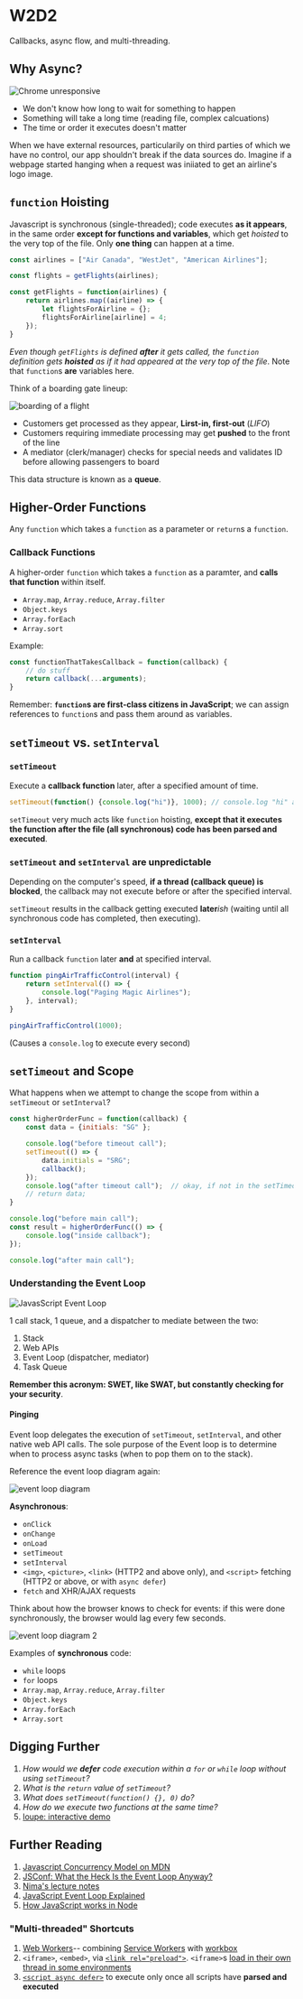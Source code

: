 # W2D2

Callbacks, async flow, and multi-threading.

## Why Async?

![Chrome unresponsive](https://miro.medium.com/max/462/0*w2rEwv9mE9xVPhRy.png)

* We don't know how long to wait for something to happen
* Something will take a long time (reading file, complex calcuations)
* The time or order it executes doesn't matter

When we have external resources, particularily on third parties of which we have no control, our app shouldn't break if the data sources do.  Imagine if a webpage started hanging when a request was iniiated to get an airline's logo image.

## `function` Hoisting
Javascript is synchronous (single-threaded); code executes **as it appears**, in the same order __except for functions and variables__, which get *hoisted* to the very top of the file.  Only **one thing** can happen at a time.

```javascript
const airlines = ["Air Canada", "WestJet", "American Airlines"];

const flights = getFlights(airlines);

const getFlights = function(airlines) {
	return airlines.map((airline) => {
		let flightsForAirline = {};
		flightsForAirline[airline] = 4;
	});
}
```

*Even though `getFlights` is defined **after** it gets called, the `function` definition gets **hoisted** as if it had appeared at the very top of the file*.  Note that `function`s **are** variables here.

Think of a boarding gate lineup:

![boarding of a flight](https://raw.githubusercontent.com/tborsa/lectures/master/week2/day2/assets/queue.jpg)

* Customers get processed as they appear, **Lirst-in, first-out** (*LIFO*)
* Customers requiring immediate processing may get **pushed** to the front of the line
* A mediator (clerk/manager) checks for special needs and validates ID before allowing passengers to board


This data structure is known as a **queue**.
 
## Higher-Order Functions

Any `function` which takes a `function` as a parameter or `return`s a `function`.

### Callback Functions

A higher-order `function` which takes a `function` as a paramter, and **calls that function** within itself.

* `Array.map`, `Array.reduce`, `Array.filter`
* `Object.keys`
* `Array.forEach`
* `Array.sort`

Example:

```javascript
const functionThatTakesCallback = function(callback) {
	// do stuff
	return callback(...arguments);
}
```

Remember: **`function`s are first-class citizens in JavaScript**; we can assign references to `function`s and pass them around as variables.

## `setTimeout` vs. `setInterval`

### `setTimeout`

Execute a **callback function** later, after a specified amount of time.

```javascript
setTimeout(function() {console.log("hi")}, 1000); // console.log "hi" after 1 second (1000 milliseconds)
```

`setTimeout` very much acts like `function` hoisting, **except that it executes the function after the file (all synchronous) code has been parsed and executed**.

### `setTimeout` and `setInterval` are unpredictable

Depending on the computer's speed, **if a thread (callback queue) is blocked**, the callback may not execute before or after the specified interval.

`setTimeout` results in the callback getting executed **later***ish* (waiting until all synchronous code has completed, then executing).

### `setInterval`
Run a callback `function` later **and** at specified interval.

```javascript
function pingAirTrafficControl(interval) {
	return setInterval(() => {
		console.log("Paging Magic Airlines");
	}, interval);
}

pingAirTrafficControl(1000);
```

(Causes a `console.log` to execute every second)

## `setTimeout` and Scope

What happens when we attempt to change the scope from within a `setTimeout` or `setInterval`?

```javascript
const higherOrderFunc = function(callback) {
	const data = {initials: "SG" };

	console.log("before timeout call");
	setTimeout(() => {
		data.initials = "SRG";
		callback();
	});
	console.log("after timeout call");  // okay, if not in the setTimeout callback above, as per question 3, what if we return data here? So that result below is set to the data. Like so:
	// return data;
}

console.log("before main call");
const result = higherOrderFunc(() => {
	console.log("inside callback");
});

console.log("after main call");
```

### Understanding the Event Loop

![JavasScript Event Loop](https://miro.medium.com/max/752/1*7GXoHZiIUhlKuKGT22gHmA.png)

1 call stack, 1 queue, and a dispatcher to mediate between the two:

1. Stack
2. Web APIs
2. Event Loop (dispatcher, mediator)
3. Task Queue

__Remember this acronym: **SWET**, like SWAT, but constantly checking for your security__.

#### Pinging

Event loop delegates the execution of `setTimeout`, `setInterval`, and other native web API calls.  The sole purpose of the Event loop is to determine when to process async tasks (when to pop them on to the stack).

Reference the event loop diagram again:

![event loop diagram](https://miro.medium.com/max/792/1*lZ-KXoVNUSOwaq7q8zUBDg.png)

**Asynchronous**:

* `onClick`
* `onChange`
* `onLoad`
* `setTimeout`
* `setInterval`
* `<img>`, `<picture>`, `<link>` (HTTP2 and above only), and `<script>` fetching (HTTP2 or above, or with `async defer`)
* `fetch` and XHR/AJAX requests

Think about how the browser knows to check for events: if this were done synchronously, the browser would lag every few seconds.

![event loop diagram 2](https://johnresig.com/files/Timers.png)

Examples of **synchronous** code:

* `while` loops
* `for` loops
* `Array.map`, `Array.reduce`, `Array.filter`
* `Object.keys`
* `Array.forEach`
* `Array.sort`

## Digging Further

1. *How would we **defer** code execution within a `for` or `while` loop without using `setTimeout`?*
2. *What is the `return` value of `setTimeout`?*
3. *What does `setTimeout(function() {}, 0)` do?*
4. *How do we execute two functions at the same time?*
5. [loupe: interactive demo](http://latentflip.com/loupe/)

## Further Reading

1. [Javascript Concurrency Model on MDN](https://developer.mozilla.org/en-US/docs/Web/JavaScript/EventLoop)
2. [JSConf: What the Heck Is the Event Loop Anyway?](https://2014.jsconf.eu/speakers/philip-roberts-what-the-heck-is-the-event-loop-anyway.html)
3. [Nima's lecture notes](https://github.com/togmund/async-lecture)
4. [JavaScript Event Loop Explained](https://medium.com/front-end-weekly/javascript-event-loop-explained-4cd26af121d4)
5. [How JavaScript works in Node](https://itnext.io/how-javascript-works-in-browser-and-node-ab7d0d09ac2f)

### "Multi-threaded" Shortcuts

1. [Web Workers](https://developer.mozilla.org/en-US/docs/Web/API/Web_Workers_API/Using_web_workers)-- combining [Service Workers](https://developers.google.com/web/fundamentals/primers/service-workers) with [workbox](https://developers.google.com/web/tools/workbox)
2. `<iframe>`, `<embed>`, via [`<link rel="preload">`](https://developer.mozilla.org/en-US/docs/Web/HTML/Preloading_content).  `<iframe>`s [load in their own thread in some environments](https://wiki.mozilla.org/Gecko:Overview#Frame_Construction)
3. [`<script async defer>`](https://javascript.info/script-async-defer) to execute only once all scripts have **parsed and executed**